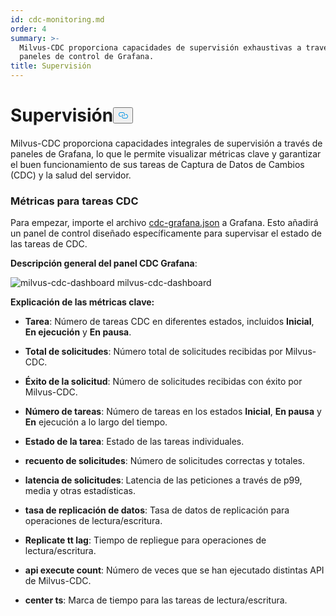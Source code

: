 ```yaml
---
id: cdc-monitoring.md
order: 4
summary: >-
  Milvus-CDC proporciona capacidades de supervisión exhaustivas a través de los
  paneles de control de Grafana.
title: Supervisión
---
```

<h1 id="Monitoring" class="common-anchor-header">Supervisión<button data-href="#Monitoring" class="anchor-icon" translate="no">
      <svg translate="no"
        aria-hidden="true"
        focusable="false"
        height="20"
        version="1.1"
        viewBox="0 0 16 16"
        width="16"
      >
        <path
          fill="#0092E4"
          fill-rule="evenodd"
          d="M4 9h1v1H4c-1.5 0-3-1.69-3-3.5S2.55 3 4 3h4c1.45 0 3 1.69 3 3.5 0 1.41-.91 2.72-2 3.25V8.59c.58-.45 1-1.27 1-2.09C10 5.22 8.98 4 8 4H4c-.98 0-2 1.22-2 2.5S3 9 4 9zm9-3h-1v1h1c1 0 2 1.22 2 2.5S13.98 12 13 12H9c-.98 0-2-1.22-2-2.5 0-.83.42-1.64 1-2.09V6.25c-1.09.53-2 1.84-2 3.25C6 11.31 7.55 13 9 13h4c1.45 0 3-1.69 3-3.5S14.5 6 13 6z"
        ></path>
      </svg>
    </button></h1><p>Milvus-CDC proporciona capacidades integrales de supervisión a través de paneles de Grafana, lo que le permite visualizar métricas clave y garantizar el buen funcionamiento de sus tareas de Captura de Datos de Cambios (CDC) y la salud del servidor.</p>
<h3 id="Metrics-for-CDC-tasks" class="common-anchor-header">Métricas para tareas CDC</h3><p>Para empezar, importe el archivo <a href="https://github.com/zilliztech/milvus-cdc/blob/main/server/configs/cdc-grafana.json">cdc-grafana.json</a> a Grafana. Esto añadirá un panel de control diseñado específicamente para supervisar el estado de las tareas de CDC.</p>
<p><strong>Descripción general del panel CDC Grafana</strong>:</p>
<p>
  
   <span class="img-wrapper"> <img translate="no" src="/docs/v2.6.x/assets/milvus-cdc-dashboard.png" alt="milvus-cdc-dashboard" class="doc-image" id="milvus-cdc-dashboard" />
   </span> <span class="img-wrapper"> <span>milvus-cdc-dashboard</span> </span></p>
<p><strong>Explicación de las métricas clave:</strong></p>
<ul>
<li><p><strong>Tarea</strong>: Número de tareas CDC en diferentes estados, incluidos <strong>Inicial</strong>, <strong>En ejecución</strong> y <strong>En pausa</strong>.</p></li>
<li><p><strong>Total de solicitudes</strong>: Número total de solicitudes recibidas por Milvus-CDC.</p></li>
<li><p><strong>Éxito de la solicitud</strong>: Número de solicitudes recibidas con éxito por Milvus-CDC.</p></li>
<li><p><strong>Número de tareas</strong>: Número de tareas en los estados <strong>Inicial</strong>, <strong>En pausa</strong> y <strong>En</strong> ejecución a lo largo del tiempo.</p></li>
<li><p><strong>Estado de la tarea</strong>: Estado de las tareas individuales.</p></li>
<li><p><strong>recuento de solicitudes</strong>: Número de solicitudes correctas y totales.</p></li>
<li><p><strong>latencia de solicitudes</strong>: Latencia de las peticiones a través de p99, media y otras estadísticas.</p></li>
<li><p><strong>tasa de replicación de datos</strong>: Tasa de datos de replicación para operaciones de lectura/escritura.</p></li>
<li><p><strong>Replicate tt lag</strong>: Tiempo de repliegue para operaciones de lectura/escritura.</p></li>
<li><p><strong>api execute count</strong>: Número de veces que se han ejecutado distintas API de Milvus-CDC.</p></li>
<li><p><strong>center ts</strong>: Marca de tiempo para las tareas de lectura/escritura.</p></li>
</ul>
